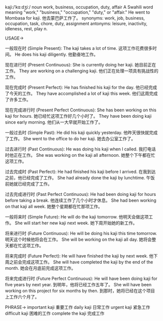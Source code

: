 kaji:/ˈkɑːdʒiː/
noun
work, business, occupation, duty, affair
A Swahili word meaning "work," "business," "occupation," "duty," or "affair."
He went to Mombasa for kaji. 他去蒙巴萨工作了。
synonyms:  work, job, business, occupation, task, chore, duty, assignment
antonyms: leisure, inactivity, idleness, rest, play
n.


USAGE->

一般现在时 (Simple Present):
The kaji takes a lot of time.  这项工作花费很多时间。
He does his kaji diligently. 他勤奋地工作。

现在进行时 (Present Continuous):
She is currently doing her kaji. 她目前正在工作。
They are working on a challenging kaji. 他们正在处理一项具有挑战性的工作。

现在完成时 (Present Perfect):
He has finished his kaji for the day. 他已经完成了今天的工作。
They have accomplished a lot of kaji this week.  他们这周完成了许多工作。

现在完成进行时 (Present Perfect Continuous):
She has been working on this kaji for hours. 她已经忙这项工作好几个小时了。
They have been doing kaji since early morning.  他们从一大早就开始工作了。

一般过去时 (Simple Past):
He did his kaji quickly yesterday. 他昨天很快就完成了工作。
She went to the office to do her kaji. 她去办公室工作了。

过去进行时 (Past Continuous):
He was doing his kaji when I called. 我打电话时他正在工作。
She was working on the kaji all afternoon. 她整个下午都在忙这项工作。

过去完成时 (Past Perfect):
He had finished his kaji before I arrived. 在我到达之前，他已经完成了工作。
She had already done the kaji by lunchtime.  午饭前她就已经完成了工作。

过去完成进行时 (Past Perfect Continuous):
He had been doing kaji for hours before taking a break.  他连续工作了几个小时才休息。
She had been working on that kaji all week. 她整个星期都在忙那项工作。

一般将来时 (Simple Future):
He will do the kaji tomorrow.  他明天会做这项工作。
She will start her new kaji next week. 她下周开始她的新工作。

将来进行时 (Future Continuous):
He will be doing his kaji this time tomorrow. 明天这个时候他将会在工作。
She will be working on the kaji all day. 她将会整天都在忙这项工作。

将来完成时 (Future Perfect):
He will have finished the kaji by next week.  他下周之前会完成这项工作。
She will have completed the kaji by the end of the month. 她会在月底前完成这项工作。

将来完成进行时 (Future Perfect Continuous):
He will have been doing kaji for five years by next year. 到明年，他将已经工作五年了。
She will have been working on this project for six months by then. 到那时，她将已经在这个项目上工作六个月了。


PHRASE->
important kaji 重要工作
daily kaji 日常工作
urgent kaji 紧急工作
difficult kaji 困难的工作
complete the kaji 完成工作
